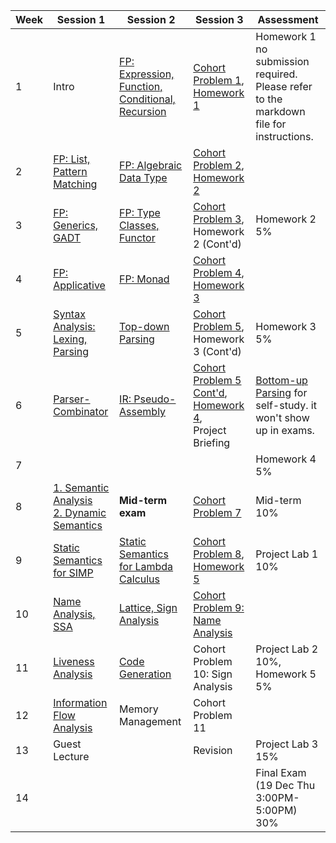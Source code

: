 
| Week | Session 1 | Session 2 | Session 3 | Assessment |
|---|---|---|---|---|
| 1 | Intro | [FP: Expression, Function, Conditional, Recursion](./fp_intro.md) | [Cohort Problem 1](https://github.com/50054-cdpa/cohort_probs/tree/main/fp_intro), <br/> [Homework 1](https://github.com/50054-cdpa/homework/tree/main/fp_intro) | Homework 1 no submission required. Please refer to the markdown file for instructions. | 
| 2 | [FP: List, Pattern Matching](./fp_haskell.md) | [FP: Algebraic Data Type](./fp_haskell.md) | [Cohort Problem 2](https://github.com/50054-cdpa/cohort_probs/tree/main/fp_haskell), <br/> [Homework 2](https://github.com/50054-cdpa/homework/tree/main/fp_haskell) |  |
| 3 | [FP: Generics, GADT](./fp_haskell_poly.md) | [FP: Type Classes, Functor](./fp_haskell_poly.md) | [Cohort Problem 3](https://github.com/50054-cdpa/cohort_probs/tree/main/fp_haskell_poly), <br/> Homework 2 (Cont'd) | Homework 2 5% |
| 4 | [FP: Applicative](./fp_applicative_monad.md) | [FP: Monad](./fp_applicative_monad.md) |  [Cohort Problem 4](https://github.com/50054-cdpa/cohort_probs/tree/main/fp_applicative_monad), <br/> [Homework 3]() |  |
| 5 | [Syntax Analysis: Lexing, Parsing](./syntax_analysis.md) | [Top-down Parsing](./syntax_analysis.md) | [Cohort Problem 5](https://github.com/50054-cdpa/cohort_probs/tree/main/syntax_analysis), <br/> Homework 3 (Cont'd) | Homework 3 5% |
| 6 | [Parser-Combinator](./syntax_analysis_parser_combinator.md) | [IR: Pseudo-Assembly](./ir_pseudo_assembly.md) | [Cohort Problem 5 Cont'd](https://github.com/50054-cdpa/cohort_probs/tree/main/syntax_analysis), <br/> [Homework 4](), <br/> Project Briefing  | [Bottom-up Parsing](./syntax_analysis_2.md) for self-study. it won't show up in exams. | 
| 7 |  |  |  | Homework 4 5% | 
| 8 | [1. Semantic Analysis](./semantic_analysis.md) <br/> [2. Dynamic Semantics](./dynamic_semantics.md) | **Mid-term exam** | [Cohort Problem 7](https://github.com/50054-cdpa/cohort_probs/tree/main/dynamic_semantics) | Mid-term 10%  |
| 9 | [Static Semantics for SIMP](./static_semantics.md) | [Static Semantics for Lambda Calculus](./static_semantics_2.md) | [Cohort Problem 8](https://github.com/50054-cdpa/cohort_probs/tree/main/static_semantics), [Homework 5]()  | Project Lab 1 10% |
| 10 | [Name Analysis, SSA](./name_analysis.md) | [Lattice, Sign Analysis](./sign_analysis_lattice.md) | [Cohort Problem 9: Name Analysis](https://github.com/50054-cdpa/cohort_probs/tree/main/name_analysis) | | 
| 11 | [Liveness Analysis](./liveness_analysis.md) | [Code Generation](./code_generation.md) | Cohort Problem 10: Sign Analysis | Project Lab 2 10%,  Homework 5 5%  |  
| 12 |  [Information Flow Analysis](./advanced_static_analysis.md) | Memory Management  | Cohort Problem 11  |  |
| 13 | Guest Lecture | | Revision | Project Lab 3 15% |  |
| 14 | |  |  |Final Exam (19 Dec Thu 3:00PM-5:00PM) 30%|
